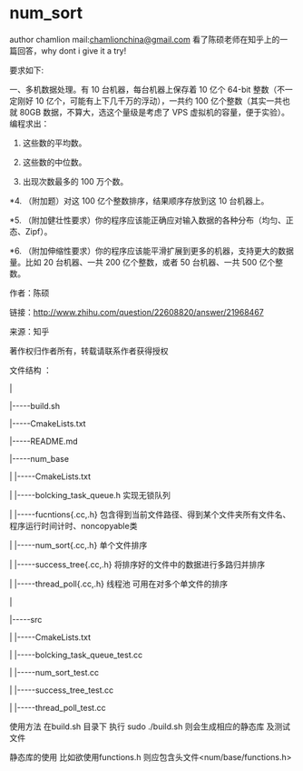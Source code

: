 # num_sort
author chamlion  mail:chamlionchina@gmail.com
看了陈硕老师在知乎上的一篇回答，why dont i give it a try!

要求如下:

一、多机数据处理。有 10 台机器，每台机器上保存着 10 亿个 64-bit 整数（不一定刚好 10 亿个，可能有上下几千万的浮动），一共约 100 亿个整数（其实一共也就 80GB 数据，不算大，选这个量级是考虑了 VPS 虚拟机的容量，便于实验）。编程求出：

1. 这些数的平均数。

2. 这些数的中位数。

3. 出现次数最多的 100 万个数。

*4. （附加题）对这 100 亿个整数排序，结果顺序存放到这 10 台机器上。

*5. （附加健壮性要求）你的程序应该能正确应对输入数据的各种分布（均匀、正态、Zipf）。

*6. （附加伸缩性要求）你的程序应该能平滑扩展到更多的机器，支持更大的数据量。比如 20 台机器、一共 200 亿个整数，或者 50 台机器、一共 500 亿个整数。

作者：陈硕

链接：http://www.zhihu.com/question/22608820/answer/21968467

来源：知乎

著作权归作者所有，转载请联系作者获得授权

文件结构 ：

|

|-----build.sh 

|-----CmakeLists.txt

|-----README.md

|-----num_base

|      |-----CmakeLists.txt

|      |-----bolcking_task_queue.h      实现无锁队列

|      |-----fucntions{.cc,.h}          包含得到当前文件路径、得到某个文件夹所有文件名、程序运行时间计时、noncopyable类 

|      |-----num_sort{.cc,.h}           单个文件排序

|      |-----success_tree{.cc,.h}       将排序好的文件中的数据进行多路归并排序

|      |-----thread_poll{.cc,.h}        线程池 可用在对多个单文件的排序

|     

|-----src

|      |-----CmakeLists.txt

|      |-----bolcking_task_queue_test.cc   

|      |-----num_sort_test.cc

|      |-----success_tree_test.cc

|      |-----thread_poll_test.cc

使用方法       在build.sh 目录下 执行 sudo ./build.sh  则会生成相应的静态库 及测试文件

静态库的使用   比如欲使用functions.h 则应包含头文件<num/base/functions.h>

